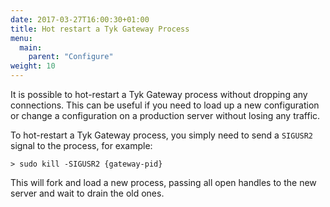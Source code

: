 ```yaml
---
date: 2017-03-27T16:00:30+01:00
title: Hot restart a Tyk Gateway Process
menu:
  main:
    parent: "Configure"
weight: 10 
---
```


It is possible to hot-restart a Tyk Gateway process without dropping any connections. This can be useful if you need to load up a new configuration or change a configuration on a production server without losing any traffic.

To hot-restart a Tyk Gateway process, you simply need to send a `SIGUSR2` signal to the process, for example:

```{.copyWrapper}
> sudo kill -SIGUSR2 {gateway-pid}
```

This will fork and load a new process, passing all open handles to the new server and wait to drain the old ones.